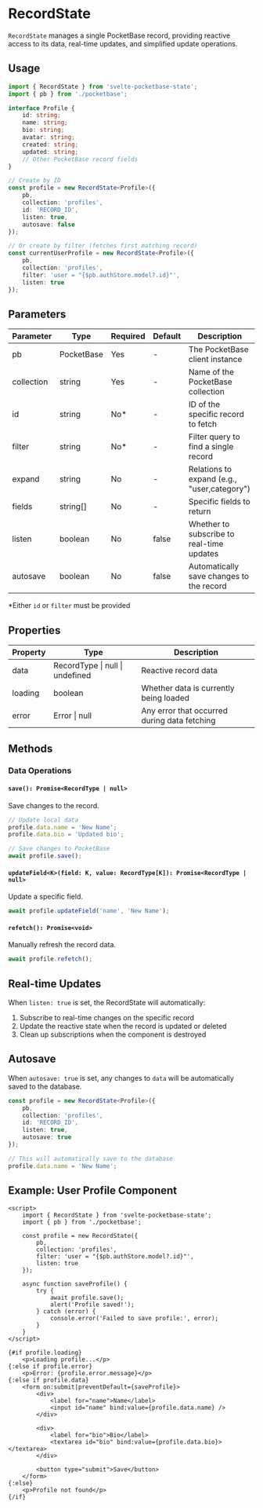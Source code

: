 # RecordState

`RecordState` manages a single PocketBase record, providing reactive access to its data, real-time updates, and simplified update operations.

## Usage

```typescript
import { RecordState } from 'svelte-pocketbase-state';
import { pb } from './pocketbase';

interface Profile {
	id: string;
	name: string;
	bio: string;
	avatar: string;
	created: string;
	updated: string;
	// Other PocketBase record fields
}

// Create by ID
const profile = new RecordState<Profile>({
	pb,
	collection: 'profiles',
	id: 'RECORD_ID',
	listen: true,
	autosave: false
});

// Or create by filter (fetches first matching record)
const currentUserProfile = new RecordState<Profile>({
	pb,
	collection: 'profiles',
	filter: 'user = "{$pb.authStore.model?.id}"',
	listen: true
});
```

## Parameters

| Parameter  | Type       | Required | Default | Description                                 |
| ---------- | ---------- | -------- | ------- | ------------------------------------------- |
| pb         | PocketBase | Yes      | -       | The PocketBase client instance              |
| collection | string     | Yes      | -       | Name of the PocketBase collection           |
| id         | string     | No\*     | -       | ID of the specific record to fetch          |
| filter     | string     | No\*     | -       | Filter query to find a single record        |
| expand     | string     | No       | -       | Relations to expand (e.g., "user,category") |
| fields     | string[]   | No       | -       | Specific fields to return                   |
| listen     | boolean    | No       | false   | Whether to subscribe to real-time updates   |
| autosave   | boolean    | No       | false   | Automatically save changes to the record    |

\*Either `id` or `filter` must be provided

## Properties

| Property | Type                            | Description                                  |
| -------- | ------------------------------- | -------------------------------------------- |
| data     | RecordType \| null \| undefined | Reactive record data                         |
| loading  | boolean                         | Whether data is currently being loaded       |
| error    | Error \| null                   | Any error that occurred during data fetching |

## Methods

### Data Operations

#### `save(): Promise<RecordType | null>`

Save changes to the record.

```typescript
// Update local data
profile.data.name = 'New Name';
profile.data.bio = 'Updated bio';

// Save changes to PocketBase
await profile.save();
```

#### `updateField<K>(field: K, value: RecordType[K]): Promise<RecordType | null>`

Update a specific field.

```typescript
await profile.updateField('name', 'New Name');
```

#### `refetch(): Promise<void>`

Manually refresh the record data.

```typescript
await profile.refetch();
```

## Real-time Updates

When `listen: true` is set, the RecordState will automatically:

1. Subscribe to real-time changes on the specific record
2. Update the reactive state when the record is updated or deleted
3. Clean up subscriptions when the component is destroyed

## Autosave

When `autosave: true` is set, any changes to `data` will be automatically saved to the database.

```typescript
const profile = new RecordState<Profile>({
	pb,
	collection: 'profiles',
	id: 'RECORD_ID',
	listen: true,
	autosave: true
});

// This will automatically save to the database
profile.data.name = 'New Name';
```

## Example: User Profile Component

```svelte
<script>
	import { RecordState } from 'svelte-pocketbase-state';
	import { pb } from './pocketbase';

	const profile = new RecordState({
		pb,
		collection: 'profiles',
		filter: 'user = "{$pb.authStore.model?.id}"',
		listen: true
	});

	async function saveProfile() {
		try {
			await profile.save();
			alert('Profile saved!');
		} catch (error) {
			console.error('Failed to save profile:', error);
		}
	}
</script>

{#if profile.loading}
	<p>Loading profile...</p>
{:else if profile.error}
	<p>Error: {profile.error.message}</p>
{:else if profile.data}
	<form on:submit|preventDefault={saveProfile}>
		<div>
			<label for="name">Name</label>
			<input id="name" bind:value={profile.data.name} />
		</div>

		<div>
			<label for="bio">Bio</label>
			<textarea id="bio" bind:value={profile.data.bio}></textarea>
		</div>

		<button type="submit">Save</button>
	</form>
{:else}
	<p>Profile not found</p>
{/if}
```
